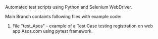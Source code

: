 Automated test scripts using Python and Selenium WebDriver.

Main Branch containts following files with example code:
1) File "test_Asos" - example of a Test Case testing registration on web app Asos.com using pytest framework.
